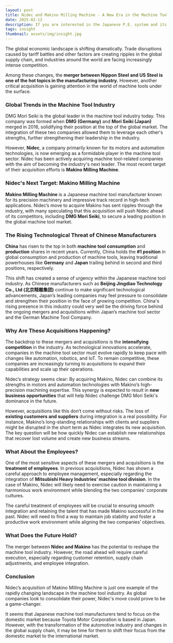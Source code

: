 ```yaml
---
layout: post
title: Nidec and Makino Milling Machine - A New Era in the Machine Tool Industry?
date: 2025-02-12
description: If you are interested in the Japanese P.E. system and its examination process, this post could be for you.
tags: insight
thumbnail: assets/img/insight.jpg
---
```


The global economic landscape is shifting dramatically. Trade disruptions caused by tariff battles and other factors are creating ripples in the global supply chain, and industries around the world are facing increasingly intense competition.

Among these changes, the **merger between Nippon Steel and US Steel is one of the hot topics in the manufacturing industry.** However, another critical acquisition is gaining attention in the world of machine tools under the surface.

### **Global Trends in the Machine Tool Industry**

DMG Mori Seiki is the global leader in the machine tool industry today. This company was formed when **DMG (Germany)** and **Mori Seiki (Japan)** merged in 2016, solidifying their position at the top of the global market. The integration of these two companies allowed them to leverage each other's strengths, further strengthening their leadership in the industry.

However, **Nidec**, a company primarily known for its motors and automation technologies, is now emerging as a formidable player in the machine tool sector. Nidec has been actively acquiring machine tool-related companies with the aim of becoming the industry's next leader. The most recent target of their acquisition efforts is **Makino Milling Machine**.

### **Nidec's Next Target: Makino Milling Machine**

**Makino Milling Machine** is a Japanese machine tool manufacturer known for its precision machinery and impressive track record in high-tech applications. Nidec’s move to acquire Makino has sent ripples through the industry, with many speculating that this acquisition will push Nidec ahead of its competitors, including **DMG Mori Seiki**, to secure a leading position in the global machine tool market.

### **The Rising Technological Threat of Chinese Manufacturers**

**China** has risen to the top in both **machine tool consumption** and **production** shares in recent years. Currently, China holds the **#1 position** in global consumption and production of machine tools, leaving traditional powerhouses like **Germany** and **Japan** trailing behind in second and third positions, respectively.

This shift has created a sense of urgency within the Japanese machine tool industry. As Chinese manufacturers such as **Beijing Jingdiao Technology Co., Ltd (北京精雕集团)** continue to make significant technological advancements, Japan’s leading companies may feel pressure to consolidate and strengthen their position in the face of growing competition. China's rising presence in this industry could very well be the driving force behind the ongoing mergers and acquisitions within Japan’s machine tool sector and the German Machine Tool Company. 

### **Why Are These Acquisitions Happening?**

The backdrop to these mergers and acquisitions is the **intensifying competition** in the industry. As technological innovations accelerate, companies in the machine tool sector must evolve rapidly to keep pace with changes like automation, robotics, and IoT. To remain competitive, these companies are increasingly turning to acquisitions to expand their capabilities and scale up their operations.

Nidec’s strategy seems clear: By acquiring Makino, Nidec can combine its strengths in motors and automation technologies with Makino’s high-precision machining expertise. This synergy is expected to result in **new business opportunities** that will help Nidec challenge DMG Mori Seiki's dominance in the future.

However, acquisitions like this don’t come without risks. The loss of **existing customers and suppliers** during integration is a real possibility. For instance, Makino’s long-standing relationships with clients and suppliers might be disrupted in the short term as Nidec integrates its new acquisition. The key question will be how quickly Nidec can establish new relationships that recover lost volume and create new business streams.

### **What About the Employees?**

One of the most sensitive aspects of these mergers and acquisitions is the **treatment of employees**. In previous acquisitions, Nidec has shown a careful approach to employee management, especially regarding the integration of **Mitsubishi Heavy Industries’ machine tool division**. In the case of Makino, Nidec will likely need to exercise caution in maintaining a harmonious work environment while blending the two companies' corporate cultures.

The careful treatment of employees will be crucial to ensuring smooth integration and retaining the talent that has made Makino successful in the past. Nidec will need to find a way to maintain job stability and foster a productive work environment while aligning the two companies’ objectives.

### **What Does the Future Hold?**

The merger between **Nidec and Makino** has the potential to reshape the machine tool industry. However, the road ahead will require careful execution, especially regarding customer retention, supply chain adjustments, and employee integration. 

### **Conclusion**

Nidec’s acquisition of Makino Milling Machine is just one example of the rapidly changing landscape in the machine tool industry. As global companies look to consolidate their power, Nidec's move could prove to be a game-changer. 

It seems that Japanese machine tool manufacturers tend to focus on the domestic market because Toyota Motor Corporation is based in Japan. However, with the transformation of the automotive industry and changes in the global supply chain, it may be time for them to shift their focus from the domestic market to the international market.